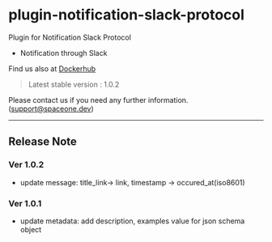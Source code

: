 # plugin-notification-slack-protocol

Plugin for Notification Slack Protocol
- Notification through Slack

Find us also at [Dockerhub](https://hub.docker.com/repository/docker/spaceone/plugin-slack-notification-protocol)
> Latest stable version : 1.0.2

Please contact us if you need any further information. (<support@spaceone.dev>)

---

## Release Note

### Ver 1.0.2
* update message: title_link-> link, timestamp -> occured_at(iso8601)

### Ver 1.0.1
* update metadata: add description, examples value for json schema object
